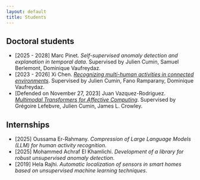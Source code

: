 ```yaml
---
layout: default
title: Students
---
```


## Doctoral students

- [2025 - 2028] Marc Pinet. *Self-supervised anomaly detection and explanation in temporal data*. Supervised by Julien Cumin, Samuel Berlemont, Dominique Vaufreydaz.
- [2023 - 2026] Xi Chen. [*Recognizing multi-human activities in connected environments*](https://www.theses.fr/s361879). Supervised by Julien Cumin, Fano Ramparany, Dominique Vaufreydaz.
- [Defended on November 27, 2023] Juan Vazquez-Rodriguez. [*Multimodal Transformers for Affective Computing*](https://www.theses.fr/s247605#). Supervised by Grégoire Lefebvre, Julien Cumin, James L. Crowley.



## Internships

- [2025] Oussama Er-Rahmany. *Compression of Large Language Models (LLM) for human activity recognition*.
- [2025] Mohammed Achraf El Khamlichi. *Development of a library for robust unsupervised anomaly detection*.
- [2019] Hela Rajhi. *Automatic localization of sensors in smart homes based on unsupervised machine learning techniques*.



